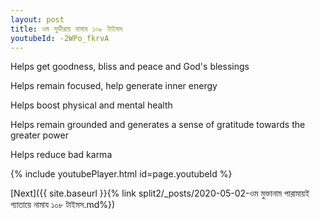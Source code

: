 ```yaml
---
layout: post
title: ওম সুভীরায় নামায ১০৮ টাইমস
youtubeId: -2WPo_fkrvA
---
```

 
 
Helps get goodness, bliss and peace and God's blessings
 
Helps remain focused, help generate inner energy 
 
Helps boost physical and mental health 
 
Helps remain grounded and generates a sense of gratitude towards the greater power 
 
Helps reduce bad karma
 
 
 
 


{% include youtubePlayer.html id=page.youtubeId %}
 
[Next]({{ site.baseurl }}{% link  split2/_posts/2020-05-02-ওম মুক্তানাম পারামায়ই গ্যাতায়ে নামায ১০৮ টাইমস.md%})
 
